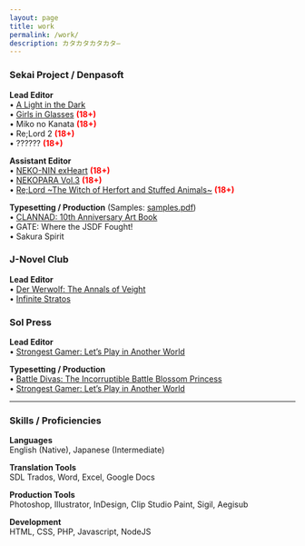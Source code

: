 ```yaml
---
layout: page
title: work
permalink: /work/
description: カタカタカタカタ—
---
```


### Sekai Project / Denpasoft

**Lead Editor**  
• [A Light in the Dark](https://store.steampowered.com/app/766280/)  
• [Girls in Glasses](https://denpasoft.com/products/girls-in-glasses) <span style="color:red">**(18+)**</span>  
• Miko no Kanata <span style="color:red">**(18+)**</span>  
• Re;Lord 2 <span style="color:red">**(18+)**</span>  
• ?????? <span style="color:red">**(18+)**</span>

**Assistant Editor**  
• [NEKO-NIN exHeart](https://denpasoft.com/products/neko-nin-exheart) <span style="color:red">**(18+)**</span>  
• [NEKOPARA Vol.3](https://denpasoft.com/products/nekopara-vol-3) <span style="color:red">**(18+)**</span>  
• [Re;Lord ~The Witch of Herfort and Stuffed Animals~](https://denpasoft.com/products/re-lord-i) <span style="color:red">**(18+)**</span>

**Typesetting / Production** (Samples: [samples.pdf](/assets/mirror/samples.pdf))  
• [CLANNAD: 10th Anniversary Art Book](https://store.steampowered.com/app/615930/CLANNAD__10th_Anniversary_Artbook/)  
• GATE: Where the JSDF Fought!  
• Sakura Spirit

### J-Novel Club

**Lead Editor**  
• [Der Werwolf: The Annals of Veight](https://j-novel.club/s/m-rchen-der-werwolf-the-annals-of-veight/search)  
• [Infinite Stratos](https://j-novel.club/s/infinite-stratos)

### Sol Press

**Lead Editor**  
• [Strongest Gamer: Let’s Play in Another World](https://www.amazon.com/dp/B07CGZZT1J)  

**Typesetting / Production**  
• [Battle Divas: The Incorruptible Battle Blossom Princess](https://www.amazon.com/dp/B07CJHDY13)  
• [Strongest Gamer: Let’s Play in Another World](https://www.amazon.com/dp/B07CGZZT1J)  

***

### Skills / Proficiencies

**Languages**  
English (Native), Japanese (Intermediate)

**Translation Tools**  
SDL Trados, Word, Excel, Google Docs

**Production Tools**  
Photoshop, Illustrator, InDesign, Clip Studio Paint, Sigil, Aegisub

**Development**  
HTML, CSS, PHP, Javascript, NodeJS


